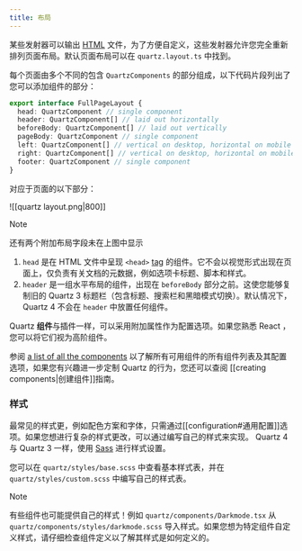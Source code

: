 ```yaml
---
title: 布局
---
```


某些发射器可以输出 [HTML](https://developer.mozilla.org/en-US/docs/Web/HTML) 文件，为了方便自定义，这些发射器允许您完全重新排列页面布局。默认页面布局可以在 `quartz.layout.ts` 中找到。

每个页面由多个不同的包含 `QuartzComponents` 的部分组成，以下代码片段列出了您可以添加组件的部分：

```typescript title="quartz/cfg.ts"
export interface FullPageLayout {
  head: QuartzComponent // single component
  header: QuartzComponent[] // laid out horizontally
  beforeBody: QuartzComponent[] // laid out vertically
  pageBody: QuartzComponent // single component
  left: QuartzComponent[] // vertical on desktop, horizontal on mobile
  right: QuartzComponent[] // vertical on desktop, horizontal on mobile
  footer: QuartzComponent // single component
}
```

对应于页面的以下部分：

![[quartz layout.png|800]]

> [!note]
> 还有两个附加布局字段未在上图中显示
>
> 1. `head` 是在 HTML 文件中呈现 `<head>` [tag](https://developer.mozilla.org/en-US/docs/Web/HTML/Element/head) 的组件。它不会以视觉形式出现在页面上，仅负责有关文档的元数据，例如选项卡标题、脚本和样式。
> 2. `header` 是一组水平布局的组件，出现在 `beforeBody` 部分之前。这使您能够复制旧的 Quartz 3 标题栏（包含标题、搜索栏和黑暗模式切换）。默认情况下，Quartz 4 不会在 `header` 中放置任何组件。

Quartz **组件**与插件一样，可以采用附加属性作为配置选项。如果您熟悉 React ，您可以将它们视为高阶组件。

参阅 [a list of all the components](component.md) 以了解所有可用组件的所有组件列表及其配置选项，如果您有兴趣进一步定制 Quartz 的行为，您还可以查阅  [[creating components|创建组件]]指南。

### 样式

最常见的样式更，例如配色方案和字体，只需通过[[configuration#通用配置]]选项。如果您想进行复杂的样式更改，可以通过编写自己的样式来实现。 Quartz 4 与 Quartz 3 一样，使用 [Sass](https://sass-lang.com/guide/) 进行样式设置。

您可以在 `quartz/styles/base.scss` 中查看基本样式表，并在 `quartz/styles/custom.scss` 中编写自己的样式表。

> [!note]
> 有些组件也可能提供自己的样式！例如 `quartz/components/Darkmode.tsx` 从 `quartz/components/styles/darkmode.scss` 导入样式。如果您想为特定组件自定义样式，请仔细检查组件定义以了解其样式是如何定义的。
